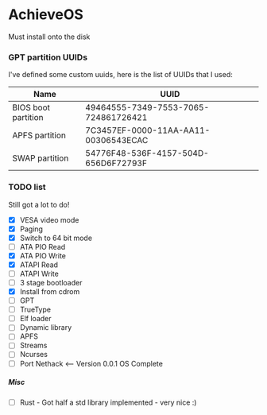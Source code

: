 # AchieveOS

Must install onto the disk

### GPT partition UUIDs

I've defined some custom uuids, here is the list of UUIDs that I used:

| Name                | UUID                                 |
|---------------------|--------------------------------------|
| BIOS boot partition | 49464555-7349-7553-7065-724861726421 |
| APFS partition      | 7C3457EF-0000-11AA-AA11-00306543ECAC |
| SWAP partition      | 54776F48-536F-4157-504D-656D6F72793F |

### TODO list

Still got a lot to do!

- [x] VESA video mode
- [x] Paging
- [x] Switch to 64 bit mode
- [ ] ATA PIO Read
- [x] ATA PIO Write
- [x] ATAPI Read
- [ ] ATAPI Write
- [ ] 3 stage bootloader
- [x] Install from cdrom
- [ ] GPT
- [ ] TrueType
- [ ] Elf loader
- [ ] Dynamic library
- [ ] APFS
- [ ] Streams
- [ ] Ncurses
- [ ] Port Nethack <-- Version 0.0.1 OS Complete

##### Misc

- [ ] Rust - Got half a std library implemented - very nice :)